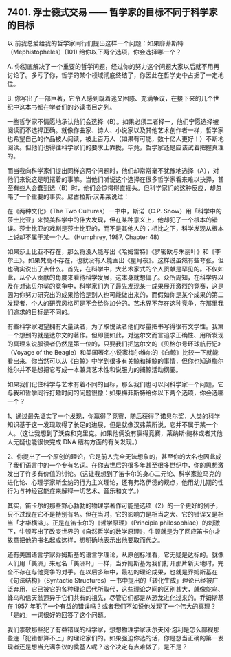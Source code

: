 ## 7401. 浮士德式交易 —— 哲学家的目标不同于科学家的目标

以 前我总爱给我的哲学家同行们提出这样一个问题：如果靡菲斯特（Mephistopheles）(101) 给你以下两个选项，你会选择哪一个？

A. 你彻底解决了一个重要的哲学问题，经过你的努力这个问题大家以后就不用再讨论了。多亏了你，哲学的某个领域彻底终结了，你因此在哲学史中占据了一定地位。

B. 你写出了一部巨著，它令人感到既着迷又困惑、充满争议，在接下来的几个世纪中这本书都在学者们的必读书目之列。

一些哲学家不情愿地承认他们会选择（B）。如果必须二者择一，他们宁愿选择被阅读而不选择正确。就像作曲家、诗人、小说家以及其他艺术创作者一样，哲学家也希望自己的作品被人阅读，被上百万人（如果有可能，数十亿人更好！）不断地阅读。但他们也得往科学家们的要求上靠拢，毕竟，哲学家还是应该试着把握真理的。

而当我向科学家们提出同样这两个问题时，他们却常常毫不犹豫地选择（A），对他们来说这是明摆着的事嘛。当他们听说这个选择在很多哲学家看来难以抉择，甚至有些人会蠢到选（B）时，他们会惊愕得直摇头。但科学家们的这种反应，却忽略了一个重要的事实。尼古拉斯·汉弗莱说过：

在《两种文化》（The Two Cultures）一书中，斯诺（C.P. Snow）用「科学中的莎士比亚」来赞美科学中的伟大发现，但在某种意义上，他却犯了一个根本的错误。莎士比亚的戏剧是莎士比亚的，而不是其他人的；相比之下，科学发现从根本上说却不属于某一个人。（Humphrey, 1987, Chapter 48）

如果莎士比亚不存在，那么将没人能写出《哈姆雷特》《罗密欧与朱丽叶》和《李尔王》。如果梵高不存在，也就没有人能画出《星月夜》。这样说虽然有些夸张，但也确实说出了点什么。首先，在科学中，大艺术家式的个人贡献是罕见的。不仅如此，从个人贡献的角度来看待科学发展，这本身就想偏了。众所周知，在科学界以及在对诺贝尔奖的竞争中，科学家们为了最先发现某一成果展开激烈的竞赛，这是因为你努力研究出的成果恰恰是别人也可能做出来的，而假如你是某个成果的第二发现者，个人的研究风格可是不会给你加分的。艺术界不存在这种竞争，在那里我们追求的目标是不同的。

有些科学家渴望拥有大量读者，为了取悦读者他们尽量把书写得很有文学性。我第一个想到的就是达尔文的著作。但即便如此，对达尔文而言追求正确性、用所发现的真理来说服读者仍然是第一位的，只要我们把达尔文的《贝格尔号环球航行记》（Voyage of the Beagle）和美国著名小说家梅尔维尔的《白鲸》比较一下就能看出来。你当然可以从《白鲸》中学到很多有关鲸和捕鲸的事情，但你也知道梅尔维尔并不是想把它写成一本兼具艺术性和说服力的捕鲸活动纲要。

如果我们记住科学与艺术有着不同的目标，那么我们也可以问科学家一个问题，它与我和哲学同行打趣时问的问题很像：如果梅菲斯特给你以下两个选项，你会选哪一个？

1、通过最先证实了一个发现，你赢得了竞赛，随后获得了诺贝尔奖，人类的科学知识基于这一发现取得了长足的进展，但是就像汉弗莱所说，它并不属于某一个人。（这让我想到了沃森和克里克。如果他俩没有赢得竞赛，莱纳斯·鲍林或者其他人无疑也能很快完成 DNA 结构方面的有关发现。）

2、你提出了一个原创的理论，它是前人完全无法想象的，甚至你的大名也因此成了我们语言中的一个专有名词。在你去世后的很多年甚至很多世纪中，你的思想激发出了许多有价值的讨论。（这让我想到了笛卡尔的身心二元论、科学家拉马克的进化论、心理学家斯金纳的行为主义理论，还有弗洛伊德的观点，他用幼儿期的性行为与神经官能症来解释一切艺术、音乐和文学。）

其实，笛卡尔的那些野心勃勃的物理学著作可能是选项（2）的一个更好的例子，只不过现在它不是特别有名。但在当时，它的影响力是相当之大、它的错误又是相当「才华横溢」。正是在笛卡尔的《哲学原理》（Principia philosophiae）的刺激下，牛顿写出了改变世界的《自然哲学的数学原理》，牛顿就是为了回应笛卡尔才故意把他的书名起成这样，想明确地表示出他要取而代之。

还有美国语言学家乔姆斯基的语言学理论，从原创标准看，它无疑是达标的。就像人们用「美洲」来冠名「美洲杯」一样，当乔姆斯基为我们打开那片新天地时，完全不存在与他竞争的对手。在以后多年中，最初的理论成果，也就是乔姆斯基在《句法结构》（Syntactic Structures）一书中提出的「转化生成」理论已经被广泛弃用，它已被它的各种理论后代所取代，这些理论之间的区别甚大，就像鸵鸟、蜂鸟和信天翁迥异于它们共有的祖先，尽管它们都是从恐龙进化过来的。乔姆斯基在 1957 年犯了一个有益的错误吗？或者我们不如说他发现了一个伟大的真理？「是的」一词很好的回答了这个问题。

我们崇敬那些犯了有益错误的科学家，想想物理学家沃尔夫冈·泡利是怎么鄙视那些连「犯错都算不上」的理论家们的。如果强迫你选的话，你是想当正确的第一发现者还是想当充满争议的奠基人呢？这个决定有点难做了，是不是？